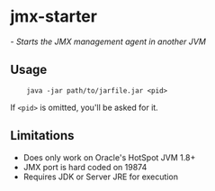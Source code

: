 # jmx-starter
*- Starts the JMX management agent in another JVM*

## Usage

```
    java -jar path/to/jarfile.jar <pid>
```

If `<pid>` is omitted, you'll be asked for it.


## Limitations
- Does only work on Oracle's HotSpot JVM 1.8+
- JMX port is hard coded on 19874
- Requires JDK or Server JRE for execution